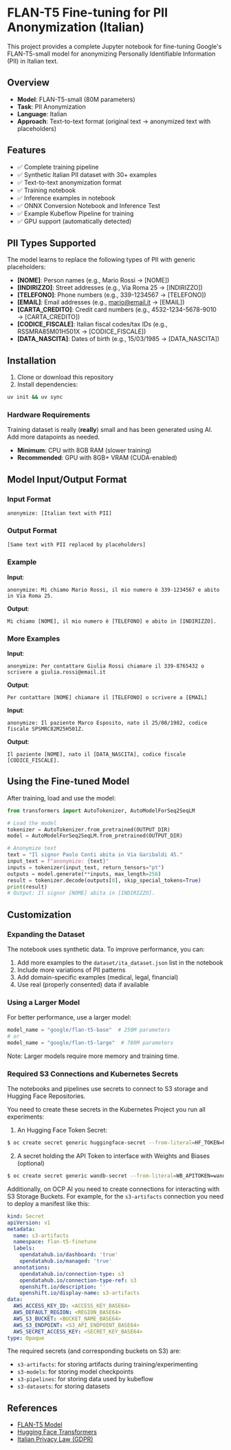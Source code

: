 # FLAN-T5 Fine-tuning for PII Anonymization (Italian)

This project provides a complete Jupyter notebook for fine-tuning Google's FLAN-T5-small model for anonymizing Personally Identifiable Information (PII) in Italian text.

## Overview

- **Model**: FLAN-T5-small (80M parameters)
- **Task**: PII Anonymization
- **Language**: Italian
- **Approach**: Text-to-text format (original text → anonymized text with placeholders)

## Features

- ✅ Complete training pipeline
- ✅ Synthetic Italian PII dataset with 30+ examples
- ✅ Text-to-text anonymization format
- ✅ Training notebook
- ✅ Inference examples in notebook
- ✅ ONNX Conversion Notebook and Inference Test
- ✅ Example Kubeflow Pipeline for training
- ✅ GPU support (automatically detected)

## PII Types Supported

The model learns to replace the following types of PII with generic placeholders:
- **[NOME]**: Person names (e.g., Mario Rossi → [NOME])
- **[INDIRIZZO]**: Street addresses (e.g., Via Roma 25 → [INDIRIZZO])
- **[TELEFONO]**: Phone numbers (e.g., 339-1234567 → [TELEFONO])
- **[EMAIL]**: Email addresses (e.g., mario@email.it → [EMAIL])
- **[CARTA_CREDITO]**: Credit card numbers (e.g., 4532-1234-5678-9010 → [CARTA_CREDITO])
- **[CODICE_FISCALE]**: Italian fiscal codes/tax IDs (e.g., RSSMRA85M01H501X → [CODICE_FISCALE])
- **[DATA_NASCITA]**: Dates of birth (e.g., 15/03/1985 → [DATA_NASCITA])

## Installation

1. Clone or download this repository
2. Install dependencies:

```bash
uv init && uv sync
```

### Hardware Requirements

Training dataset is really (**really**) small and has been generated using AI. Add more datapoints as needed.

- **Minimum**: CPU with 8GB RAM (slower training)
- **Recommended**: GPU with 8GB+ VRAM (CUDA-enabled)

## Model Input/Output Format

### Input Format
```
anonymize: [Italian text with PII]
```

### Output Format
```
[Same text with PII replaced by placeholders]
```

### Example
**Input**: 
```
anonymize: Mi chiamo Mario Rossi, il mio numero è 339-1234567 e abito in Via Roma 25.
```

**Output**: 
```
Mi chiamo [NOME], il mio numero è [TELEFONO] e abito in [INDIRIZZO].
```

### More Examples

**Input**: 
```
anonymize: Per contattare Giulia Rossi chiamare il 339-8765432 o scrivere a giulia.rossi@email.it
```
**Output**: 
```
Per contattare [NOME] chiamare il [TELEFONO] o scrivere a [EMAIL]
```

**Input**: 
```
anonymize: Il paziente Marco Esposito, nato il 25/08/1982, codice fiscale SPSMRC82M25H501Z.
```
**Output**: 
```
Il paziente [NOME], nato il [DATA_NASCITA], codice fiscale [CODICE_FISCALE].
```

## Using the Fine-tuned Model

After training, load and use the model:

```python
from transformers import AutoTokenizer, AutoModelForSeq2SeqLM

# Load the model
tokenizer = AutoTokenizer.from_pretrained(OUTPUT_DIR)
model = AutoModelForSeq2SeqLM.from_pretrained(OUTPUT_DIR)

# Anonymize text
text = "Il signor Paolo Conti abita in Via Garibaldi 45."
input_text = f"anonymize: {text}"
inputs = tokenizer(input_text, return_tensors="pt")
outputs = model.generate(**inputs, max_length=256)
result = tokenizer.decode(outputs[0], skip_special_tokens=True)
print(result)
# Output: Il signor [NOME] abita in [INDIRIZZO].
```

## Customization

### Expanding the Dataset

The notebook uses synthetic data. To improve performance, you can:

1. Add more examples to the `dataset/ita_dataset.json` list in the notebook
2. Include more variations of PII patterns
3. Add domain-specific examples (medical, legal, financial)
4. Use real (properly consented) data if available

### Using a Larger Model

For better performance, use a larger model:
```python
model_name = "google/flan-t5-base"  # 250M parameters
# or
model_name = "google/flan-t5-large"  # 780M parameters
```

Note: Larger models require more memory and training time.

### Required S3 Connections and Kubernetes Secrets

The notebooks and pipelines use secrets to connect to S3 storage and Hugging Face Repositories.

You need to create these secrets in the Kubernetes Project you run all experiments:

1. An Hugging Face Token Secret:

```bash
$ oc create secret generic huggingface-secret --from-literal=HF_TOKEN=hf_api_token --from-literal=HF_HOME=hf_home_path
```

2. A secret holding the API Token to interface with Weights and Biases (optional)

```bash
$ oc create secret generic wandb-secret --from-literal=WB_APITOKEN=wandb-token --from-literal=WB_PROJECTNAME=project-name
```

Additionally, on OCP AI you need to create connections for interacting with S3 Storage Buckets. For example, for the `s3-artifacts` connection you need to deploy a manifest like this:

```yaml
kind: Secret
apiVersion: v1
metadata:
  name: s3-artifacts
  namespace: flan-t5-finetune
  labels:
    opendatahub.io/dashboard: 'true'
    opendatahub.io/managed: 'true'
  annotations:
    opendatahub.io/connection-type: s3
    opendatahub.io/connection-type-ref: s3
    openshift.io/description: ''
    openshift.io/display-name: s3-artifacts
data:
  AWS_ACCESS_KEY_ID: <ACCESS_KEY_BASE64>
  AWS_DEFAULT_REGION: <REGION_BASE64>
  AWS_S3_BUCKET: <BUCKET_NAME_BASE64>
  AWS_S3_ENDPOINT: <S3_API_ENDPOINT_BASE64>
  AWS_SECRET_ACCESS_KEY: <SECRET_KEY_BASE64>
type: Opaque
```

The required secrets (and corresponding buckets on S3) are:

- `s3-artifacts`: for storing artifacts during training/experimenting
- `s3-models`: for storing model checkpoints
- `s3-pipelines`: for storing data used by kubeflow
- `s3-datasets`: for storing datasets

## References

- [FLAN-T5 Model](https://huggingface.co/google/flan-t5-small)
- [Hugging Face Transformers](https://huggingface.co/docs/transformers)
- [Italian Privacy Law (GDPR)](https://gdpr-info.eu/)

